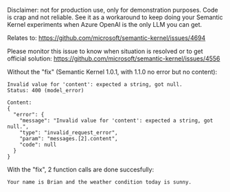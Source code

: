 Disclaimer: not for production use, only for demonstration purposes. Code is crap and not reliable. See it as a workaround to keep doing your Semantic Kernel experiments when Azure OpenAI is the only LLM you can get.

Relates to: https://github.com/microsoft/semantic-kernel/issues/4694

Please monitor this issue to know when situation is resolved or to get official solution: https://github.com/microsoft/semantic-kernel/issues/4556

Without the "fix" (Semantic Kernel 1.0.1, with 1.1.0 no error but no content):

```
Invalid value for 'content': expected a string, got null.
Status: 400 (model_error)

Content:
{
  "error": {
    "message": "Invalid value for 'content': expected a string, got null.",
    "type": "invalid_request_error",
    "param": "messages.[2].content",
    "code": null
  }
}
```

With the "fix", 2 function calls are done succesfully:

```
Your name is Brian and the weather condition today is sunny.
```